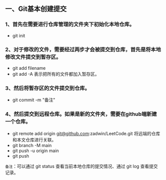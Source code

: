 ## 一、Git基本创建提交

### 1、首先在需要进行仓库管理的文件夹下初始化本地仓库。

- git init

### 2、对于修改的文件，需要经过两步才会被提交到仓库，首先是将本地修改文件提交到暂存区。

- git add filename
- git add -A 表示把所有的文件都加入暂存区。

### 3、然后将暂存区的文件提交到仓库。

- git commit -m "备注"

### 4、然后提交到远程仓库。如果是新的文件夹，需要在github端新建一个仓库。

- git remote add origin git@github.com:zadwin/LeetCode.git 将远端的仓库和本文仓库进行关联。
- git branch -M main
- git push -u origin main
- git push

`备注`：可以通过 git status 查看当前本地仓库的提交情况、通过 git log 查看提交记录。
